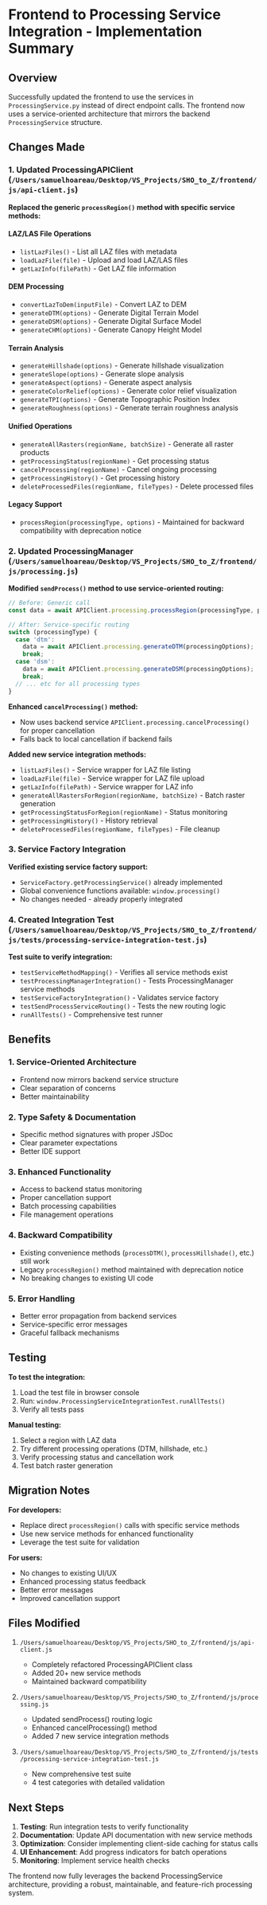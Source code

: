 # Frontend to Processing Service Integration - Implementation Summary

## Overview
Successfully updated the frontend to use the services in `ProcessingService.py` instead of direct endpoint calls. The frontend now uses a service-oriented architecture that mirrors the backend `ProcessingService` structure.

## Changes Made

### 1. Updated ProcessingAPIClient (`/Users/samuelhoareau/Desktop/VS_Projects/SHO_to_Z/frontend/js/api-client.js`)

**Replaced the generic `processRegion()` method with specific service methods:**

#### LAZ/LAS File Operations
- `listLazFiles()` - List all LAZ files with metadata
- `loadLazFile(file)` - Upload and load LAZ/LAS files
- `getLazInfo(filePath)` - Get LAZ file information

#### DEM Processing
- `convertLazToDem(inputFile)` - Convert LAZ to DEM
- `generateDTM(options)` - Generate Digital Terrain Model
- `generateDSM(options)` - Generate Digital Surface Model  
- `generateCHM(options)` - Generate Canopy Height Model

#### Terrain Analysis
- `generateHillshade(options)` - Generate hillshade visualization
- `generateSlope(options)` - Generate slope analysis
- `generateAspect(options)` - Generate aspect analysis
- `generateColorRelief(options)` - Generate color relief visualization
- `generateTPI(options)` - Generate Topographic Position Index
- `generateRoughness(options)` - Generate terrain roughness analysis

#### Unified Operations
- `generateAllRasters(regionName, batchSize)` - Generate all raster products
- `getProcessingStatus(regionName)` - Get processing status
- `cancelProcessing(regionName)` - Cancel ongoing processing
- `getProcessingHistory()` - Get processing history
- `deleteProcessedFiles(regionName, fileTypes)` - Delete processed files

#### Legacy Support
- `processRegion(processingType, options)` - Maintained for backward compatibility with deprecation notice

### 2. Updated ProcessingManager (`/Users/samuelhoareau/Desktop/VS_Projects/SHO_to_Z/frontend/js/processing.js`)

**Modified `sendProcess()` method to use service-oriented routing:**
```javascript
// Before: Generic call
const data = await APIClient.processing.processRegion(processingType, processingOptions);

// After: Service-specific routing
switch (processingType) {
  case 'dtm':
    data = await APIClient.processing.generateDTM(processingOptions);
    break;
  case 'dsm':
    data = await APIClient.processing.generateDSM(processingOptions);
    break;
  // ... etc for all processing types
}
```

**Enhanced `cancelProcessing()` method:**
- Now uses backend service `APIClient.processing.cancelProcessing()` for proper cancellation
- Falls back to local cancellation if backend fails

**Added new service integration methods:**
- `listLazFiles()` - Service wrapper for LAZ file listing
- `loadLazFile(file)` - Service wrapper for LAZ file upload
- `getLazInfo(filePath)` - Service wrapper for LAZ info
- `generateAllRastersForRegion(regionName, batchSize)` - Batch raster generation
- `getProcessingStatusForRegion(regionName)` - Status monitoring
- `getProcessingHistory()` - History retrieval
- `deleteProcessedFiles(regionName, fileTypes)` - File cleanup

### 3. Service Factory Integration

**Verified existing service factory support:**
- `ServiceFactory.getProcessingService()` already implemented
- Global convenience functions available: `window.processing()`
- No changes needed - already properly integrated

### 4. Created Integration Test (`/Users/samuelhoareau/Desktop/VS_Projects/SHO_to_Z/frontend/js/tests/processing-service-integration-test.js`)

**Test suite to verify integration:**
- `testServiceMethodMapping()` - Verifies all service methods exist
- `testProcessingManagerIntegration()` - Tests ProcessingManager service methods
- `testServiceFactoryIntegration()` - Validates service factory
- `testSendProcessServiceRouting()` - Tests the new routing logic
- `runAllTests()` - Comprehensive test runner

## Benefits

### 1. **Service-Oriented Architecture**
- Frontend now mirrors backend service structure
- Clear separation of concerns
- Better maintainability

### 2. **Type Safety & Documentation**
- Specific method signatures with proper JSDoc
- Clear parameter expectations
- Better IDE support

### 3. **Enhanced Functionality**
- Access to backend status monitoring
- Proper cancellation support
- Batch processing capabilities
- File management operations

### 4. **Backward Compatibility**
- Existing convenience methods (`processDTM()`, `processHillshade()`, etc.) still work
- Legacy `processRegion()` method maintained with deprecation notice
- No breaking changes to existing UI code

### 5. **Error Handling**
- Better error propagation from backend services
- Service-specific error messages
- Graceful fallback mechanisms

## Testing

**To test the integration:**
1. Load the test file in browser console
2. Run: `window.ProcessingServiceIntegrationTest.runAllTests()`
3. Verify all tests pass

**Manual testing:**
1. Select a region with LAZ data
2. Try different processing operations (DTM, hillshade, etc.)
3. Verify processing status and cancellation work
4. Test batch raster generation

## Migration Notes

**For developers:**
- Replace direct `processRegion()` calls with specific service methods
- Use new service methods for enhanced functionality
- Leverage the test suite for validation

**For users:**
- No changes to existing UI/UX
- Enhanced processing status feedback
- Better error messages
- Improved cancellation support

## Files Modified

1. `/Users/samuelhoareau/Desktop/VS_Projects/SHO_to_Z/frontend/js/api-client.js`
   - Completely refactored ProcessingAPIClient class
   - Added 20+ new service methods
   - Maintained backward compatibility

2. `/Users/samuelhoareau/Desktop/VS_Projects/SHO_to_Z/frontend/js/processing.js`
   - Updated sendProcess() routing logic
   - Enhanced cancelProcessing() method
   - Added 7 new service integration methods

3. `/Users/samuelhoareau/Desktop/VS_Projects/SHO_to_Z/frontend/js/tests/processing-service-integration-test.js`
   - New comprehensive test suite
   - 4 test categories with detailed validation

## Next Steps

1. **Testing**: Run integration tests to verify functionality
2. **Documentation**: Update API documentation with new service methods
3. **Optimization**: Consider implementing client-side caching for status calls
4. **UI Enhancement**: Add progress indicators for batch operations
5. **Monitoring**: Implement service health checks

The frontend now fully leverages the backend ProcessingService architecture, providing a robust, maintainable, and feature-rich processing system.

